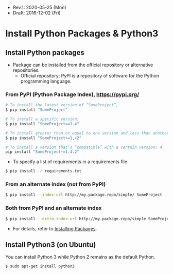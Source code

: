 * Rev.1: 2020-05-25 (Mon)
* Draft: 2016-12-02 (Fri)
# Install Python Packages & Python3
## Install Python packages
* Package can be installed from the official repository or alternative repositories.
  * Official repository: PyPI is a repository of software for the Python programming language. 
### From PyPI (Python Package Index), https://pypi.org/
```bash
# To install the latest version of “SomeProject”, 
$ pip install "SomeProject"

# To install a specific version:
$ pip install "SomeProject==1.4"

# To install greater than or equal to one version and less than another:
$ pip install "SomeProject>=1,<2"

# To install a version that’s “compatible” with a certain version: 4
pip install "SomeProject~=1.4.2"
```

* To specify a list of requirements in a requirements file
```bash
$ pip install -r requirements.txt
```

### From an alternate index (not from PyPI)
```bash
$ pip install --index-url http://my.package.repo/simple/ SomeProject
```
### Both from PyPI and an alternate index
```bash
$ pip install --extra-index-url http://my.package.repo/simple SomeProject
```
* For details, refer to [Installing Packages](https://packaging.python.org/tutorials/installing-packages/).

## Install Python3 (on Ubuntu)
You can install Python 3 while Python 2 remains as the default Python.
```bash
$ sudo apt-get install python3
```
